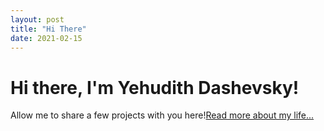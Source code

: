 ```yaml
---
layout: post
title: "Hi There"
date: 2021-02-15
---
```

<div class="blurb">
	<h1>Hi there, I'm Yehudith Dashevsky!</h1>
	<p>Allow me to share a few projects with you here!<a href="/about">Read more about my life...</a></p>
</div><!-- /.blurb -->
